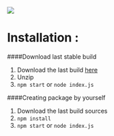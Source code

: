 ![](http://3dsnode.github.io/img/logo.png)

# Installation :
####Download last stable build
1. Download the last build [here](http://3dsnode.github.io/downloads/3dsNode-stable.zip)
2. Unzip
3. `npm start` or `node index.js`

####Creating package by yourself
1. Download the last build sources
2. `npm install`
3. `npm start` or `node index.js`
